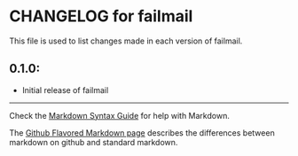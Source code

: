 # CHANGELOG for failmail

This file is used to list changes made in each version of failmail.

## 0.1.0:

* Initial release of failmail

- - - 
Check the [Markdown Syntax Guide](http://daringfireball.net/projects/markdown/syntax) for help with Markdown.

The [Github Flavored Markdown page](http://github.github.com/github-flavored-markdown/) describes the differences between markdown on github and standard markdown.
